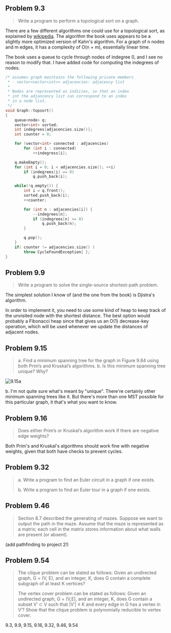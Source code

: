 ## Problem 9.3

> Write a program to perform a topological sort on a graph.

There are a few different algorithms one could use for a topological sort, as explained by
[wikipedia](https://en.wikipedia.org/wiki/Topological_sorting). The algorithm the book uses
appears to be a slightly more optimized version of Kahn's algorithm. For a graph of n nodes
and m edges, it has a complexity of O(n + m), essentially linear time.

The book uses a queue to cycle through nodes of indegree 0, and I see no reason to modify that.
I have added code for computing the indegrees of nodes.

```C++
/* assumes graph maintains the following private members
 * - vector<vector<int>> adjacencies: adjacency list
 *
 * Nodes are represented as indicies, so that an index
 * int the adjancency list can correspond to an index
 * in a node list.
 */
void Graph::topsort()
{
    queue<node> q;
    vector<int> sorted;
    int indegrees[adjacencies.size()];
    int counter = 0;

    for (vector<int> connected : adjacencies)
        for (int i : connected)
            ++indegress[i];

    q.makeEmpty();
    for (int i = 0; i < adjacencies.size(); ++i)
        if (indegrees[i] == 0)
            q.push_back(i);

    while(!q.empty()) {
        int i = q.front();
        sorted.push_back(i);
        ++counter;

        for (int n : adjacencies[i]) {
            --indegrees[n];
            if (indegrees[n] <= 0)
                q.push_back(n);
        }

        q.pop();
    }
    if( counter != adjacencies.size() )
        throw CycleFoundException{ };
}
```

## Problem 9.9

> Write a program to solve the single-source shortest-path problem.

The simplest solution I know of (and the one from the book) is Djistra's algorithm.

In order to implement it, you need to use some kind of heap to keep track of the unvisited
node with the shortest distance. The best option would probably a Fibonacci heap since that
gives us an O(1) decrease-key operation, which will be used whenever we update the distances
of adjacent nodes.

## Problem 9.15

> a. Find a minimum spanning tree for the graph in Figure 9.84 using both Prim’s and Kruskal’s algorithms.
> b. Is this minimum spanning tree unique? Why?

![9.15a](http://i.imgur.com/FSeWNV8.jpg)

b. I'm not quite sure what's meant by "unique". There're certainly other minimum spanning trees like it. But
   there's more than one MST possible for this particular graph, it that's what you want to know.

## Problem 9.16

> Does either Prim’s or Kruskal’s algorithm work if there are negative edge weights?

Both Prim's and Kruskal's algorithms should work fine with negative weights, given that both
have checks to prevent cycles.

## Problem 9.32

> a. Write a program to find an Euler circuit in a graph if one exists.
>
> b. Write a program to find an Euler tour in a graph if one exists.

## Problem 9.46

> Section 8.7 described the generating of mazes. Suppose we want to output the path in the maze. Assume that the maze is represented as a matrix; each cell in the matrix stores information about what walls are present (or absent).

(add pathfinding to project 2!)

## Problem 9.54

> The clique problem can be stated as follows: Given an undirected graph, G = (V, E), and an integer, K, does G contain a complete subgraph of at least K vertices?
>
> The vertex cover problem can be stated as follows: Given an undirected graph, G = (V,E), and an integer, K, does G contain a subset V′ ⊂ V such that |V′| ≤ K and every edge in G has a vertex in V′? Show that the clique problem is polynomially reducible to vertex cover.

9.3, 9.9, 9.15, 9.16, 9.32, 9.46, 9.54
